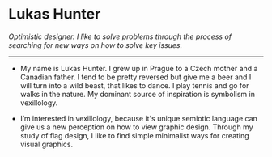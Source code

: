 # Lukas Hunter


*Optimistic designer. I like to solve problems through the process of searching for new ways on how to solve key issues.* 

---

* My name is Lukas Hunter. I grew up in Prague to a Czech mother and a Canadian father. 
I tend to be pretty reversed but give me a beer and I will turn into a wild beast, that likes to dance. 
I play tennis and go for walks in the nature. My dominant source of inspiration is symbolism in vexillology. 

* I’m interested in vexillology, because it's unique semiotic language can give us a new perception on how to view graphic design. Through my study of flag design, I like to find simple minimalist ways for creating visual graphics.

